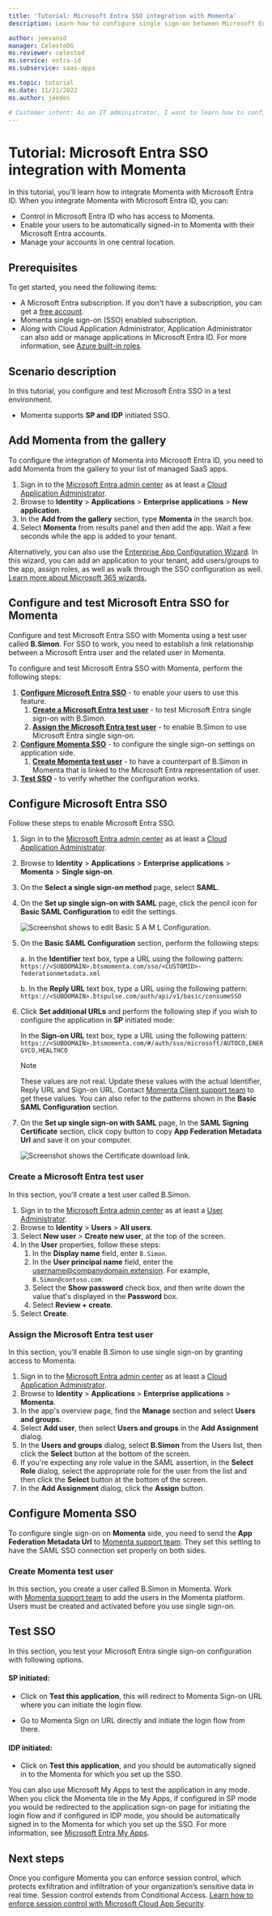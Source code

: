```yaml
---
title: 'Tutorial: Microsoft Entra SSO integration with Momenta'
description: Learn how to configure single sign-on between Microsoft Entra ID and Momenta.

author: jeevansd
manager: CelesteDG
ms.reviewer: celested
ms.service: entra-id
ms.subservice: saas-apps

ms.topic: tutorial
ms.date: 11/21/2022
ms.author: jeedes

# Customer intent: As an IT administrator, I want to learn how to configure single sign-on between Microsoft Entra ID and Momenta so that I can control who has access to Momenta, enable automatic sign-in with Microsoft Entra accounts, and manage my accounts in one central location.
---
```


# Tutorial: Microsoft Entra SSO integration with Momenta

In this tutorial, you'll learn how to integrate Momenta with Microsoft Entra ID. When you integrate Momenta with Microsoft Entra ID, you can:

* Control in Microsoft Entra ID who has access to Momenta.
* Enable your users to be automatically signed-in to Momenta with their Microsoft Entra accounts.
* Manage your accounts in one central location.

## Prerequisites

To get started, you need the following items:

* A Microsoft Entra subscription. If you don't have a subscription, you can get a [free account](https://azure.microsoft.com/free/).
* Momenta single sign-on (SSO) enabled subscription.
* Along with Cloud Application Administrator, Application Administrator can also add or manage applications in Microsoft Entra ID.
For more information, see [Azure built-in roles](~/identity/role-based-access-control/permissions-reference.md).

## Scenario description

In this tutorial, you configure and test Microsoft Entra SSO in a test environment.

* Momenta supports **SP and IDP** initiated SSO.

## Add Momenta from the gallery

To configure the integration of Momenta into Microsoft Entra ID, you need to add Momenta from the gallery to your list of managed SaaS apps.

1. Sign in to the [Microsoft Entra admin center](https://entra.microsoft.com) as at least a [Cloud Application Administrator](~/identity/role-based-access-control/permissions-reference.md#cloud-application-administrator).
1. Browse to **Identity** > **Applications** > **Enterprise applications** > **New application**.
1. In the **Add from the gallery** section, type **Momenta** in the search box.
1. Select **Momenta** from results panel and then add the app. Wait a few seconds while the app is added to your tenant.

 Alternatively, you can also use the [Enterprise App Configuration Wizard](https://portal.office.com/AdminPortal/home?Q=Docs#/azureadappintegration). In this wizard, you can add an application to your tenant, add users/groups to the app, assign roles, as well as walk through the SSO configuration as well. [Learn more about Microsoft 365 wizards.](/microsoft-365/admin/misc/azure-ad-setup-guides)

<a name='configure-and-test-azure-ad-sso-for-momenta'></a>

## Configure and test Microsoft Entra SSO for Momenta

Configure and test Microsoft Entra SSO with Momenta using a test user called **B.Simon**. For SSO to work, you need to establish a link relationship between a Microsoft Entra user and the related user in Momenta.

To configure and test Microsoft Entra SSO with Momenta, perform the following steps:

1. **[Configure Microsoft Entra SSO](#configure-azure-ad-sso)** - to enable your users to use this feature.
    1. **[Create a Microsoft Entra test user](#create-an-azure-ad-test-user)** - to test Microsoft Entra single sign-on with B.Simon.
    1. **[Assign the Microsoft Entra test user](#assign-the-azure-ad-test-user)** - to enable B.Simon to use Microsoft Entra single sign-on.
1. **[Configure Momenta SSO](#configure-momenta-sso)** - to configure the single sign-on settings on application side.
    1. **[Create Momenta test user](#create-momenta-test-user)** - to have a counterpart of B.Simon in Momenta that is linked to the Microsoft Entra representation of user.
1. **[Test SSO](#test-sso)** - to verify whether the configuration works.

<a name='configure-azure-ad-sso'></a>

## Configure Microsoft Entra SSO

Follow these steps to enable Microsoft Entra SSO.

1. Sign in to the [Microsoft Entra admin center](https://entra.microsoft.com) as at least a [Cloud Application Administrator](~/identity/role-based-access-control/permissions-reference.md#cloud-application-administrator).
1. Browse to **Identity** > **Applications** > **Enterprise applications** > **Momenta** > **Single sign-on**.
1. On the **Select a single sign-on method** page, select **SAML**.
1. On the **Set up single sign-on with SAML** page, click the pencil icon for **Basic SAML Configuration** to edit the settings.

   ![Screenshot shows to edit Basic S A M L Configuration.](common/edit-urls.png "Basic Configuration")

1. On the **Basic SAML Configuration** section, perform the following steps:

    a. In the **Identifier** text box, type a URL using the following pattern:
    `https://<SUBDOMAIN>.btsmomenta.com/sso/<CUSTOMID>-federationmetadata.xml`

    b. In the **Reply URL** text box, type a URL using the following pattern:
    `https://<SUBDOMAIN>.btspulse.com/auth/api/v1/basic/consumeSSO`

1. Click **Set additional URLs** and perform the following step if you wish to configure the application in **SP** initiated mode:

    In the **Sign-on URL** text box, type a URL using the following pattern:
    `https://<SUBDOMAIN>.btsmomenta.com/#/auth/sso/microsoft/AUTOCO,ENERGYCO,HEALTHCO`

	> [!NOTE]
	> These values are not real. Update these values with the actual Identifier, Reply URL and Sign-on URL. Contact [Momenta Client support team](mailto:microsoftsupport@bts.com) to get these values. You can also refer to the patterns shown in the **Basic SAML Configuration** section.

1. On the **Set up single sign-on with SAML** page, In the **SAML Signing Certificate** section, click copy button to copy **App Federation Metadata Url** and save it on your computer.

	![Screenshot shows the Certificate download link.](common/copy-metadataurl.png "Certificate")

<a name='create-an-azure-ad-test-user'></a>

### Create a Microsoft Entra test user

In this section, you'll create a test user called B.Simon.

1. Sign in to the [Microsoft Entra admin center](https://entra.microsoft.com) as at least a [User Administrator](~/identity/role-based-access-control/permissions-reference.md#user-administrator).
1. Browse to **Identity** > **Users** > **All users**.
1. Select **New user** > **Create new user**, at the top of the screen.
1. In the **User** properties, follow these steps:
   1. In the **Display name** field, enter `B.Simon`.  
   1. In the **User principal name** field, enter the username@companydomain.extension. For example, `B.Simon@contoso.com`.
   1. Select the **Show password** check box, and then write down the value that's displayed in the **Password** box.
   1. Select **Review + create**.
1. Select **Create**.

<a name='assign-the-azure-ad-test-user'></a>

### Assign the Microsoft Entra test user

In this section, you'll enable B.Simon to use single sign-on by granting access to Momenta.

1. Sign in to the [Microsoft Entra admin center](https://entra.microsoft.com) as at least a [Cloud Application Administrator](~/identity/role-based-access-control/permissions-reference.md#cloud-application-administrator).
1. Browse to **Identity** > **Applications** > **Enterprise applications** > **Momenta**.
1. In the app's overview page, find the **Manage** section and select **Users and groups**.
1. Select **Add user**, then select **Users and groups** in the **Add Assignment** dialog.
1. In the **Users and groups** dialog, select **B.Simon** from the Users list, then click the **Select** button at the bottom of the screen.
1. If you're expecting any role value in the SAML assertion, in the **Select Role** dialog, select the appropriate role for the user from the list and then click the **Select** button at the bottom of the screen.
1. In the **Add Assignment** dialog, click the **Assign** button.

## Configure Momenta SSO

To configure single sign-on on **Momenta** side, you need to send the **App Federation Metadata Url** to [Momenta support team](mailto:microsoftsupport@bts.com). They set this setting to have the SAML SSO connection set properly on both sides.

### Create Momenta test user

In this section, you create a user called B.Simon in Momenta. Work with [Momenta support team](mailto:microsoftsupport@bts.com) to add the users in the Momenta platform. Users must be created and activated before you use single sign-on.

## Test SSO 

In this section, you test your Microsoft Entra single sign-on configuration with following options. 

#### SP initiated:

* Click on **Test this application**, this will redirect to Momenta Sign-on URL where you can initiate the login flow.  

* Go to Momenta Sign on URL directly and initiate the login flow from there.

#### IDP initiated:

* Click on **Test this application**, and you should be automatically signed in to the Momenta for which you set up the SSO. 

You can also use Microsoft My Apps to test the application in any mode. When you click the Momenta tile in the My Apps, if configured in SP mode you would be redirected to the application sign-on page for initiating the login flow and if configured in IDP mode, you should be automatically signed in to the Momenta for which you set up the SSO. For more information, see [Microsoft Entra My Apps](/azure/active-directory/manage-apps/end-user-experiences#azure-ad-my-apps).

## Next steps

Once you configure Momenta you can enforce session control, which protects exfiltration and infiltration of your organization’s sensitive data in real time. Session control extends from Conditional Access. [Learn how to enforce session control with Microsoft Cloud App Security](/cloud-app-security/proxy-deployment-aad).
